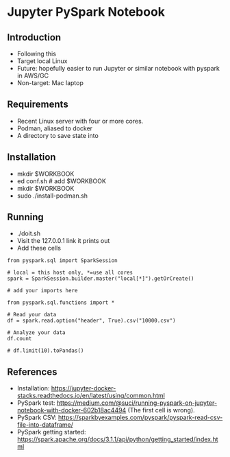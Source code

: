# Jupyter PySpark Notebook

## Introduction
- Following this 
- Target local Linux
- Future: hopefully easier to run Jupyter or similar notebook with pyspark in AWS/GC
- Non-target: Mac laptop

## Requirements
- Recent Linux server with four or more  cores.
- Podman, aliased to docker
- A directory to save state into

## Installation
- mkdir $WORKBOOK
- ed conf.sh # add $WORKBOOK
- mkdir $WORKBOOK
- sudo ./install-podman.sh

## Running
- ./doit.sh
- Visit the 127.0.0.1 link it prints out
- Add these cells

```
from pyspark.sql import SparkSession

# local = this host only, *=use all cores
spark = SparkSession.builder.master("local[*]").getOrCreate()
```

```
# add your imports here

from pyspark.sql.functions import *
```

```
# Read your data
df = spark.read.option("header", True).csv("10000.csv")
```

```
# Analyze your data
df.count
```

```
# df.limit(10).toPandas()
```

## References
- Installation: https://jupyter-docker-stacks.readthedocs.io/en/latest/using/common.html
- PySpark test: https://medium.com/@suci/running-pyspark-on-jupyter-notebook-with-docker-602b18ac4494
  (The first cell is wrong).
- PySpark CSV: https://sparkbyexamples.com/pyspark/pyspark-read-csv-file-into-dataframe/
- PySpark getting started: https://spark.apache.org/docs/3.1.1/api/python/getting_started/index.html
